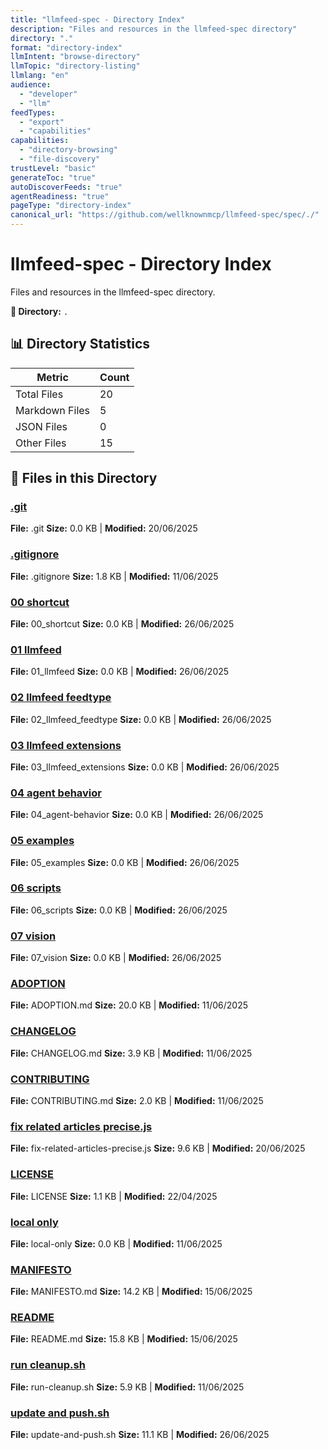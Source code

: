 ```yaml
---
title: "llmfeed-spec - Directory Index"
description: "Files and resources in the llmfeed-spec directory"
directory: "."
format: "directory-index"
llmIntent: "browse-directory"
llmTopic: "directory-listing"
llmlang: "en"
audience:
  - "developer"
  - "llm"
feedTypes:
  - "export"
  - "capabilities"
capabilities:
  - "directory-browsing"
  - "file-discovery"
trustLevel: "basic"
generateToc: "true"
autoDiscoverFeeds: "true"
agentReadiness: "true"
pageType: "directory-index"
canonical_url: "https://github.com/wellknownmcp/llmfeed-spec/spec/./"
---
```


# llmfeed-spec - Directory Index

Files and resources in the llmfeed-spec directory.

**📍 Directory:** `.`

## 📊 Directory Statistics

| Metric | Count |
|--------|-------|
| Total Files | 20 |
| Markdown Files | 5 |
| JSON Files | 0 |
| Other Files | 15 |

## 📁 Files in this Directory

### [.git](.git)
**File:** .git
**Size:** 0.0 KB | **Modified:** 20/06/2025

### [.gitignore](.gitignore)
**File:** .gitignore
**Size:** 1.8 KB | **Modified:** 11/06/2025

### [00 shortcut](00_shortcut)
**File:** 00_shortcut
**Size:** 0.0 KB | **Modified:** 26/06/2025

### [01 llmfeed](01_llmfeed)
**File:** 01_llmfeed
**Size:** 0.0 KB | **Modified:** 26/06/2025

### [02 llmfeed feedtype](02_llmfeed_feedtype)
**File:** 02_llmfeed_feedtype
**Size:** 0.0 KB | **Modified:** 26/06/2025

### [03 llmfeed extensions](03_llmfeed_extensions)
**File:** 03_llmfeed_extensions
**Size:** 0.0 KB | **Modified:** 26/06/2025

### [04 agent behavior](04_agent-behavior)
**File:** 04_agent-behavior
**Size:** 0.0 KB | **Modified:** 26/06/2025

### [05 examples](05_examples)
**File:** 05_examples
**Size:** 0.0 KB | **Modified:** 26/06/2025

### [06 scripts](06_scripts)
**File:** 06_scripts
**Size:** 0.0 KB | **Modified:** 26/06/2025

### [07 vision](07_vision)
**File:** 07_vision
**Size:** 0.0 KB | **Modified:** 26/06/2025

### [ADOPTION](ADOPTION)
**File:** ADOPTION.md
**Size:** 20.0 KB | **Modified:** 11/06/2025

### [CHANGELOG](CHANGELOG)
**File:** CHANGELOG.md
**Size:** 3.9 KB | **Modified:** 11/06/2025

### [CONTRIBUTING](CONTRIBUTING)
**File:** CONTRIBUTING.md
**Size:** 2.0 KB | **Modified:** 11/06/2025

### [fix related articles precise.js](fix-related-articles-precise.js)
**File:** fix-related-articles-precise.js
**Size:** 9.6 KB | **Modified:** 20/06/2025

### [LICENSE](LICENSE)
**File:** LICENSE
**Size:** 1.1 KB | **Modified:** 22/04/2025

### [local only](local-only)
**File:** local-only
**Size:** 0.0 KB | **Modified:** 11/06/2025

### [MANIFESTO](MANIFESTO)
**File:** MANIFESTO.md
**Size:** 14.2 KB | **Modified:** 15/06/2025

### [README](README)
**File:** README.md
**Size:** 15.8 KB | **Modified:** 15/06/2025

### [run cleanup.sh](run-cleanup.sh)
**File:** run-cleanup.sh
**Size:** 5.9 KB | **Modified:** 11/06/2025

### [update and push.sh](update-and-push.sh)
**File:** update-and-push.sh
**Size:** 11.1 KB | **Modified:** 26/06/2025

